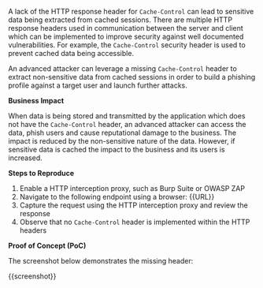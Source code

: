 A lack of the HTTP response header for `Cache-Control` can lead to sensitive data being extracted from cached sessions. There are multiple HTTP response headers used in communication between the server and client which can be implemented to improve security against well documented vulnerabilities. For example, the `Cache-Control` security header is used to prevent cached data being accessible.

An advanced attacker can leverage a missing `Cache-Control` header to extract non-sensitive data from cached sessions in order to build a phishing profile against a target user and launch further attacks.

**Business Impact**

When data is being stored and transmitted by the application which does not have the `Cache-Control` header, an advanced attacker can access the data, phish users and cause reputational damage to the business. The impact is reduced by the non-sensitive nature of the data. However, if sensitive data is cached the impact to the business and its users is increased.

**Steps to Reproduce**

1. Enable a HTTP interception proxy, such as Burp Suite or OWASP ZAP
1. Navigate to the following endpoint using a browser: {{URL}}
1. Capture the request using the HTTP interception proxy and review the response
1. Observe that no `Cache-Control` header is implemented within the HTTP headers

**Proof of Concept (PoC)**

The screenshot below demonstrates the missing header:

{{screenshot}}
